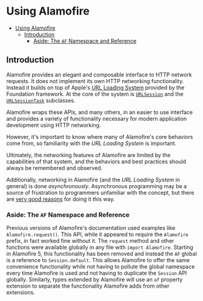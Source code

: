 # Using Alamofire

- [Using Alamofire](#using-alamofire)
  - [Introduction](#introduction)
    - [Aside: The `AF` Namespace and Reference](#aside-the-af-namespace-and-reference)

## Introduction

Alamofire provides an elegant and composable interface to HTTP network requests. It does not implement its own HTTP networking functionality. Instead it builds on top of Apple's [URL Loading System](https://developer.apple.com/documentation/foundation/url_loading_system/) provided by the Foundation framework. At the core of the system is [`URLSession`](https://developer.apple.com/documentation/foundation/urlsession) and the [`URLSessionTask`](https://developer.apple.com/documentation/foundation/urlsessiontask) subclasses.

Alamofire wraps these APIs, and many others, in an easier to use interface and provides a variety of functionality necessary for modern application development using HTTP networking.

However, it's important to know where many of Alamofire's core behaviors come from, so familiarity with the *URL Loading System* is important.

Ultimately, the networking features of Alamofire are limited by the capabilities of that system, and the behaviors and best practices should always be remembered and observed.

Additionally, networking in Alamofire (and the *URL Loading System* in general) is done *asynchronously*. Asynchronous programming may be a source of frustration to programmers unfamiliar with the concept, but there are [very good reasons](https://developer.apple.com/library/ios/qa/qa1693/_index.html) for doing it this way.

### Aside: The `AF` Namespace and Reference

Previous versions of Alamofire's documentation used examples like `Alamofire.request()`. This API, while it appeared to require the `Alamofire` prefix, in fact worked fine without it. The `request` method and other functions were available globally in any file with `import Alamofire`. Starting in Alamofire 5, this functionality has been removed and instead the `AF` global is a reference to `Session.default`. This allows Alamofire to offer the same convenience functionality while not having to pollute the global namespace every time Alamofire is used and not having to duplicate the `Session` API globally. Similarly, types extended by Alamofire will use an `af` property extension to separate the functionality Alamofire adds from other extensions.
